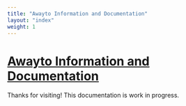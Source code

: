 ```yaml
---
title: "Awayto Information and Documentation"
layout: "index"
weight: 1
---
```


# [Awayto Information and Documentation](#awayto-information-and-documentation)

Thanks for visiting! This documentation is work in progress.
